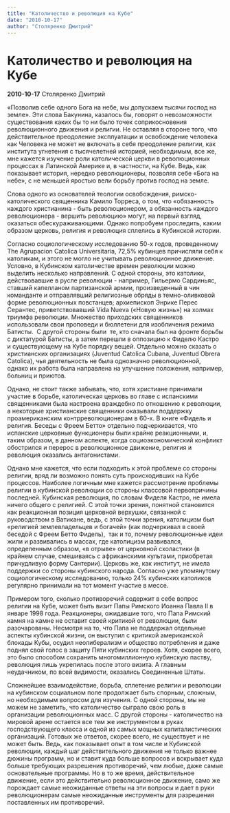 ```yaml
---
title: "Католичество и революция на Кубе"
date: "2010-10-17"
author: "Столяренко Дмитрий"
---
```


# Католичество и революция на Кубе

**2010-10-17** Столяренко Дмитрий

«Позволив себе одного Бога на небе, мы допускаем тысячи господ на земле». Эти слова Бакунина, казалось бы, говорят о невозможности существования каких бы то ни было точек соприкосновения революционного движения и религии. Не оставляя в стороне того, что действительное преодоление эксплуатации и освобождение человека как Человека не может не включать в себя преодоление религии, как института угнетения с тысячелетней историей, необходимым, все же, мне кажется изучение роли католической церкви в революционных процессах в Латинской Америке и, в частности, на Кубе. Ведь, как показывает история, нередко революционеры, позволяя себе «Бога на небе», с не меньшей яростью вели борьбу против господ на земле.

Слова одного из основателей теологии освобождения, римско-католического священника Камило Торреса, о том, что «обязанность каждого христианина - быть революционером, а обязанность каждого революционера - вершить революцию» могут, на первый взгляд, оказаться обескураживающими. Однако попробуем проследить, каким образом церковь, религия и революция сплелись в Кубинской истории.

Согласно социологическому исследованию 50-х годов, проведенному The Agrupacion Catolica Universitaria, 72,5% кубинцев причисляли себя к католикам, и этого не могло не учитывать революционное движение. Условно, в Кубинском католичестве времен революции можно выделить несколько направлений. С одной стороны, это католики, действовавшие в русле революции - например, Гильермо Сардиньяс, ставший капелланом партизанской армии, произведенный в чин команданте и отправлявший религиозные обряды в темно-оливковой форме революционных повстанцев; архиепископ Энрике Перес Серантес, приветствовавший Vida Nueva («Новую жизнь») на холмах триумфа революции. Множество приходских священников использовали свои проповеди и бюллетени для изобличения режима Батисты.  С другой стороны были  те, кто сначала был на фронте борьбы с диктатурой Батисты, а затем перешли в оппозицию к Фиделю Кастро и существующему на Кубе порядку вещей. Отдельно можно сказать о христианских организациях (Juventud Catolica Cubana, Juventud Obrera Catolica), чья деятельность не была однозначно революционной, однако их работа была направлена на улучшение положения, например, больниц и приютов.

Однако, не стоит также забывать, что, хотя христиане принимали участие в борьбе, католическая церковь во главе с испанскими священниками была настроена враждебно по отношению к революции, а некоторые христианские священники оказывали поддержку проамериканским контрреволюционерам в 60-х. В книге «Фидель и религия. Беседы с Фреем Бетто» отдельно подчеркивается, что испанские церковные функционеры были крайне реакционными, и, таким образом, в данном аспекте, когда социоэкономический конфликт обострился и перерос в революционное движение, религия и революция оказались антагонистами.

Однако мне кажется, что если подходить к этой проблеме со стороны религии, вряд ли возможно понять суть происходивших на Кубе процессов. Наиболее логичным мне кажется рассмотрение проблемы религии в кубинской революции со стороны классовой первопричины последней. Кубинская революция, по словам Фиделя Кастро, не имела ничего общего с религией. С этой точки зрения, понятной становится как реакционная позиция церковной верхушки, связанной с руководством в Ватикане, ведь, с этой точки зрения, католицизм был «религией землевладельцев и богачей» (как подчеркивал в своей беседой с Фреем Бетто Фидель),  так и то, почему революционные идеи жили и развивались в массах, где католицизм развивался, определенным образом, «в отрыве» от церковной схоластики (в крайнем случае, смешиваясь с африканскими культами, приобретая причудливую форму Сантерии). Церковь же, как институт, не имела поддержки со стороны кубинского народа. Согласно уже упомянутому социологическому исследованию, только 24% кубинских католиков регулярно принимали на тот момент участие в мессе.

Примером того, сколько противоречий содержит в себе вопрос религии на Кубе, может быть визит Папы Римского Иоанна Павла II в январе 1998 года. Реакционеры, ожидавшие того, что Папа Римский камня на камне не оставит своей критикой от революции, были разочарованы. Несмотря на то, что Папа не поддержал отдельные аспекты кубинской жизни, он выступил с критикой американской блокады Кубы, осудил неолиберализм и общество потребления и даже поднял свой голос в защиту Пяти кубинских героев. Хотя, скорее всего, это было способом сохранить многомиллионную кубинскую паству, революция лишь укрепилась после этого визита. А главным неудачником, по всей видимости, оказались Соединенные Штаты.

Сложнейшее взаимодействие, борьба, сплетение религии и революции на кубинском социальном поле продолжает быть спорным, сложным, но необходимым вопросом для изучения. С одной стороны, мы не можем не заметить, что католичество сыграло свою роль в организации революционных масс. С другой стороны - католичество на мировой арене остается все тем же инструментом в руках господствующего класса и одной из самых мощных капиталистических организаций. Готовых же ответов, скорее всего, не существует и не может быть. Ведь, как показывает опыт в том числе и Кубинской революции, каждый шаг действительного движения не только важнее дюжины программ, но и ставит куда больше вопросов и вскрывает куда больше требующих разрешения противоречий, чем любые, даже самые основательные программы. Но в то же время, действительное движение, если это действительно революционное движение, само же порождает самые неожиданные ответы на эти вопросы и дает в руки революционерам самые неожиданные инструменты для разрешения поставленных им противоречий.